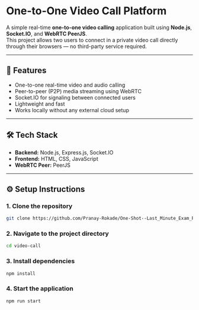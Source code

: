 # One-to-One Video Call Platform

A simple real-time **one-to-one video calling** application built using **Node.js**, **Socket.IO**, and **WebRTC PeerJS**.  
This project allows two users to connect in a private video call directly through their browsers — no third-party service required.

---

## 🚀 Features
- One-to-one real-time video and audio calling  
- Peer-to-peer (P2P) media streaming using WebRTC  
- Socket.IO for signaling between connected users  
- Lightweight and fast  
- Works locally without any external cloud setup  

---

## 🛠️ Tech Stack
- **Backend:** Node.js, Express.js, Socket.IO  
- **Frontend:** HTML, CSS, JavaScript  
- **WebRTC Peer:** PeerJS  

---


## ⚙️ Setup Instructions

### 1. Clone the repository
```bash
git clone https://github.com/Pranay-Rokade/One-Shot--Last_Minute_Exam_Preparation_Platform.git 

```
### 2. Navigate to the project directory
```bash
cd video-call
```
### 3. Install dependencies
```bash
npm install 
```
### 4. Start the application
```bash
npm run start
```